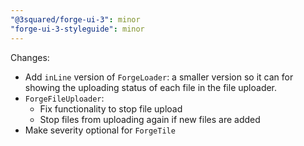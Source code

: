 ```yaml
---
"@3squared/forge-ui-3": minor
"forge-ui-3-styleguide": minor
---
```


Changes:
- Add `inLine` version of  `ForgeLoader`: a smaller version so it can for showing the uploading status of each file in the file uploader.
- `ForgeFileUploader`:
  - Fix functionality to stop file upload
  - Stop files from uploading again if new files are added
- Make severity optional for `ForgeTile`